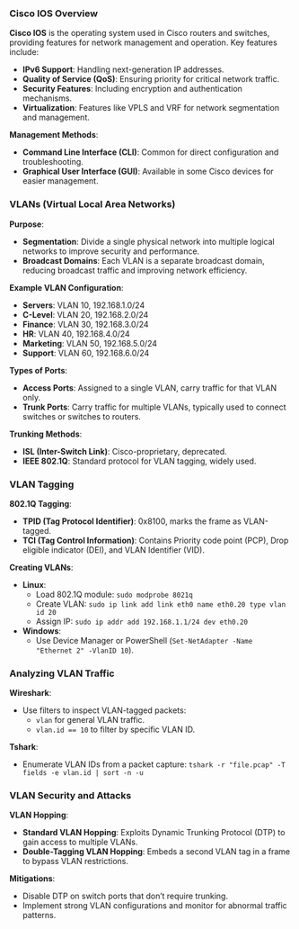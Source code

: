 ### **Cisco IOS Overview**

**Cisco IOS** is the operating system used in Cisco routers and switches, providing features for network management and operation. Key features include:

- **IPv6 Support**: Handling next-generation IP addresses.
- **Quality of Service (QoS)**: Ensuring priority for critical network traffic.
- **Security Features**: Including encryption and authentication mechanisms.
- **Virtualization**: Features like VPLS and VRF for network segmentation and management.

**Management Methods**:

- **Command Line Interface (CLI)**: Common for direct configuration and troubleshooting.
- **Graphical User Interface (GUI)**: Available in some Cisco devices for easier management.

### **VLANs (Virtual Local Area Networks)**

**Purpose**:

- **Segmentation**: Divide a single physical network into multiple logical networks to improve security and performance.
- **Broadcast Domains**: Each VLAN is a separate broadcast domain, reducing broadcast traffic and improving network efficiency.

**Example VLAN Configuration**:

- **Servers**: VLAN 10, 192.168.1.0/24
- **C-Level**: VLAN 20, 192.168.2.0/24
- **Finance**: VLAN 30, 192.168.3.0/24
- **HR**: VLAN 40, 192.168.4.0/24
- **Marketing**: VLAN 50, 192.168.5.0/24
- **Support**: VLAN 60, 192.168.6.0/24

**Types of Ports**:

- **Access Ports**: Assigned to a single VLAN, carry traffic for that VLAN only.
- **Trunk Ports**: Carry traffic for multiple VLANs, typically used to connect switches or switches to routers.

**Trunking Methods**:

- **ISL (Inter-Switch Link)**: Cisco-proprietary, deprecated.
- **IEEE 802.1Q**: Standard protocol for VLAN tagging, widely used.

### **VLAN Tagging**

**802.1Q Tagging**:

- **TPID (Tag Protocol Identifier)**: 0x8100, marks the frame as VLAN-tagged.
- **TCI (Tag Control Information)**: Contains Priority code point (PCP), Drop eligible indicator (DEI), and VLAN Identifier (VID).

**Creating VLANs**:

- **Linux**:
    - Load 802.1Q module: `sudo modprobe 8021q`
    - Create VLAN: `sudo ip link add link eth0 name eth0.20 type vlan id 20`
    - Assign IP: `sudo ip addr add 192.168.1.1/24 dev eth0.20`
- **Windows**:
    - Use Device Manager or PowerShell (`Set-NetAdapter -Name "Ethernet 2" -VlanID 10`).

### **Analyzing VLAN Traffic**

**Wireshark**:

- Use filters to inspect VLAN-tagged packets:
    - `vlan` for general VLAN traffic.
    - `vlan.id == 10` to filter by specific VLAN ID.

**Tshark**:

- Enumerate VLAN IDs from a packet capture: `tshark -r "file.pcap" -T fields -e vlan.id | sort -n -u`

### **VLAN Security and Attacks**

**VLAN Hopping**:

- **Standard VLAN Hopping**: Exploits Dynamic Trunking Protocol (DTP) to gain access to multiple VLANs.
- **Double-Tagging VLAN Hopping**: Embeds a second VLAN tag in a frame to bypass VLAN restrictions.

**Mitigations**:

- Disable DTP on switch ports that don’t require trunking.
- Implement strong VLAN configurations and monitor for abnormal traffic patterns.